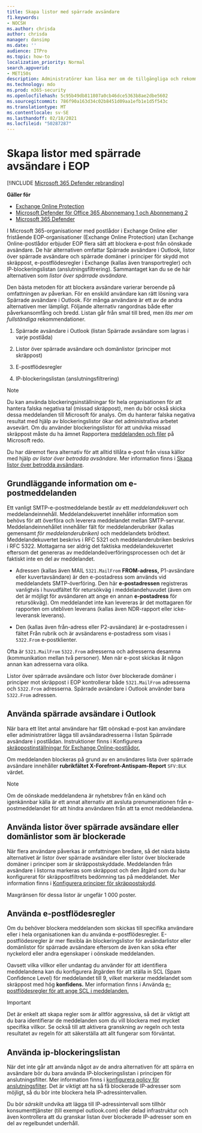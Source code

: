 ```yaml
---
title: Skapa listor med spärrade avsändare
f1.keywords:
- NOCSH
ms.author: chrisda
author: chrisda
manager: dansimp
ms.date: ''
audience: ITPro
ms.topic: how-to
localization_priority: Normal
search.appverid:
- MET150s
description: Administratörer kan läsa mer om de tillgängliga och rekommenderade alternativen för att blockera inkommande meddelanden i Exchange Online Protection (EOP).
ms.technology: mdo
ms.prod: m365-security
ms.openlocfilehash: 5c95b49db811807a0cb46dce5363b8ae2dbe5602
ms.sourcegitcommit: 786f90a163d34c02b8451d09aa1efb1e1d5f543c
ms.translationtype: MT
ms.contentlocale: sv-SE
ms.lasthandoff: 02/18/2021
ms.locfileid: "50287287"
---
```

# <a name="create-blocked-sender-lists-in-eop"></a>Skapa listor med spärrade avsändare i EOP

[!INCLUDE [Microsoft 365 Defender rebranding](../includes/microsoft-defender-for-office.md)]

**Gäller för**
- [Exchange Online Protection](exchange-online-protection-overview.md)
- [Microsoft Defender för Office 365 Abonnemang 1 och Abonnemang 2](office-365-atp.md)
- [Microsoft 365 Defender](../mtp/microsoft-threat-protection.md)

I Microsoft 365-organisationer med postlådor i Exchange Online eller fristående EOP-organisationer (Exchange Online Protection) utan Exchange Online-postlådor erbjuder EOP flera sätt att blockera e-post från oönskade avsändare. De här alternativen omfattar Spärrade avsändare i Outlook, listor över spärrade avsändare och spärrade domäner i principer för skydd mot skräppost, e-postflödesregler i Exchange (kallas även transportregler) och IP-blockeringslistan (anslutningsfiltrering). Sammantaget kan du se de här alternativen som _listor över spärrade avsändare._

Den bästa metoden för att blockera avsändare varierar beroende på omfattningen av påverkan. För en enskild användare kan rätt lösning vara Spärrade avsändare i Outlook. För många användare är ett av de andra alternativen mer lämpligt. Följande alternativ rangordnas både efter påverkansomfång och bredd. Listan går från smal till bred, men *läs mer om fullständiga* rekommendationer.

1. Spärrade avsändare i Outlook (listan Spärrade avsändare som lagras i varje postlåda)

2. Listor över spärrade avsändare och domänlistor (principer mot skräppost)

3. E-postflödesregler

4. IP-blockeringslistan (anslutningsfiltrering)

> [!NOTE]
> Du kan använda blockeringsinställningar för hela organisationen för att hantera falska negativa tal (missad skräppost), men du bör också skicka dessa meddelanden till Microsoft för analys. Om du hanterar falska negativa resultat med hjälp av blockeringslistor ökar det administrativa arbetet avsevärt. Om du använder blockeringslistor för att undvika missad skräppost måste du ha ämnet Rapportera [meddelanden och filer](report-junk-email-messages-to-microsoft.md) på Microsoft redo.

Du har däremot flera alternativ för att alltid tillåta e-post från vissa källor med hjälp _av listor över betrodda avsändare._ Mer information finns i [Skapa listor över betrodda avsändare](create-safe-sender-lists-in-office-365.md).

## <a name="email-message-basics"></a>Grundläggande information om e-postmeddelanden

Ett vanligt SMTP-e-postmeddelande består av ett *meddelandekuvert* och meddelandeinnehåll. Meddelandekuvertet innehåller information som behövs för att överföra och leverera meddelandet mellan SMTP-servrar. Meddelandeinnehållet innehåller fält för meddelanderubriker (kallas gemensamt *för meddelanderubriken)* och meddelandets brödtext. Meddelandekuvertet beskrivs i RFC 5321 och meddelanderubriken beskrivs i RFC 5322. Mottagarna ser aldrig det faktiska meddelandekuvertet eftersom det genereras av meddelandeöverföringsprocessen och det är faktiskt inte en del av meddelandet.

- Adressen (kallas även MAIL `5321.MailFrom` **FROM-adress,** P1-avsändare eller kuvertavsändare) är den e-postadress som används vid meddelandets SMTP-överföring. Den här **e-postadressen** registreras vanligtvis i huvudfältet för retursökväg i meddelandehuvudet (även om det är möjligt för avsändaren att ange en annan **e-postadress** för retursökväg). Om meddelandet inte kan levereras är det mottagaren för rapporten om utebliven leverans (kallas även NDR-rapport eller icke-leveransk leverans).

- Den (kallas även från-adress eller P2-avsändare) är e-postadressen i fältet Från rubrik och är avsändarens e-postadress som visas i `5322.From` e-postklienter.  

Ofta är `5321.MailFrom` `5322.From` adresserna och adresserna desamma (kommunikation mellan två personer). Men när e-post skickas åt någon annan kan adresserna vara olika.

Listor över spärrade avsändare och listor över blockerade domäner i principer mot skräppost i EOP kontrollerar både `5321.MailFrom` adresserna och `5322.From` adresserna. Spärrade avsändare i Outlook använder bara `5322.From` adressen.

## <a name="use-outlook-blocked-senders"></a>Använda spärrade avsändare i Outlook

När bara ett litet antal användare har fått oönskad e-post kan användare eller administratörer lägga till avsändaradresserna i listan Spärrade avsändare i postlådan. Instruktioner finns i Konfigurera [skräppostinställningar för Exchange Online-postlådor.](configure-junk-email-settings-on-exo-mailboxes.md)

Om meddelanden blockeras på grund av en användares lista över spärrade avsändare innehåller **rubrikfältet X-Forefront-Antispam-Report** `SFV:BLK` värdet.

> [!NOTE]
> Om de oönskade meddelandena är nyhetsbrev från en känd och igenkännbar källa är ett annat alternativ att avsluta prenumerationen från e-postmeddelandet för att hindra användaren från att ta emot meddelandena.

## <a name="use-blocked-sender-lists-or-blocked-domain-lists"></a>Använda listor över spärrade avsändare eller domänlistor som är blockerade

När flera användare påverkas är omfattningen bredare, så det nästa bästa alternativet är listor över spärrade avsändare eller listor över blockerade domäner i principer som är skräppostskyddade. Meddelanden från avsändare i listorna markeras som skräppost och den åtgärd  som du har konfigurerat för skräppostfiltrets bedömning tas på meddelandet. Mer information finns i [Konfigurera principer för skräppostskydd](configure-your-spam-filter-policies.md).

Maxgränsen för dessa listor är ungefär 1 000 poster.

## <a name="use-mail-flow-rules"></a>Använda e-postflödesregler

Om du behöver blockera meddelanden som skickas till specifika användare eller i hela organisationen kan du använda e-postflödesregler. E-postflödesregler är mer flexibla än blockeringslistor för avsändarlistor eller domänlistor för spärrade avsändare eftersom de även kan söka efter nyckelord eller andra egenskaper i oönskade meddelanden.

Oavsett vilka villkor eller undantag du använder för att identifiera meddelandena kan du konfigurera åtgärden för att ställa in SCL (Spam Confidence Level) för meddelandet till 9, vilket markerar meddelandet som skräppost med hög **konfidens.** Mer information finns i Använda [e-postflödesregler för att ange SCL i meddelanden.](use-mail-flow-rules-to-set-the-spam-confidence-level-scl-in-messages.md)

> [!IMPORTANT]
> Det är enkelt att skapa  regler som är alltför aggressiva, så det är viktigt att du bara identifierar de meddelanden som du vill blockera med mycket specifika villkor. Se också till att aktivera granskning av regeln och testa resultatet av regeln för att säkerställa att allt fungerar som förväntat.

## <a name="use-the-ip-block-list"></a>Använda ip-blockeringslistan

När det inte går att använda något av de  andra alternativen för att spärra en avsändare bör du bara använda IP-blockeringslistan i principen för anslutningsfilter. Mer information finns i [konfigurera policy för anslutningsfilter](configure-the-connection-filter-policy.md). Det är viktigt att ha så få blockerade IP-adresser som möjligt,  så du bör inte blockera hela IP-adressintervallen.

Du bör *särskilt* undvika att lägga till IP-adressintervall som tillhör konsumenttjänster (till exempel outlook.com) eller delad infrastruktur och även kontrollera att du granskar listan över blockerade IP-adresser som en del av regelbundet underhåll.
